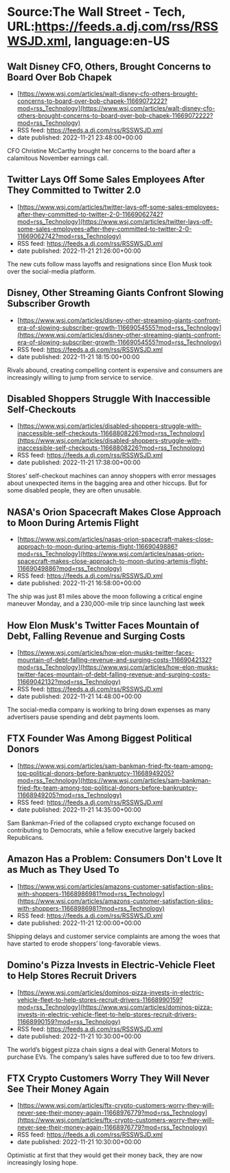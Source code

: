 # Source:The Wall Street - Tech, URL:https://feeds.a.dj.com/rss/RSSWSJD.xml, language:en-US

## Walt Disney CFO, Others, Brought Concerns to Board Over Bob Chapek
 - [https://www.wsj.com/articles/walt-disney-cfo-others-brought-concerns-to-board-over-bob-chapek-11669072222?mod=rss_Technology](https://www.wsj.com/articles/walt-disney-cfo-others-brought-concerns-to-board-over-bob-chapek-11669072222?mod=rss_Technology)
 - RSS feed: https://feeds.a.dj.com/rss/RSSWSJD.xml
 - date published: 2022-11-21 23:48:00+00:00

CFO Christine McCarthy brought her concerns to the board after a calamitous November earnings call.

## Twitter Lays Off Some Sales Employees After They Committed to Twitter 2.0
 - [https://www.wsj.com/articles/twitter-lays-off-some-sales-employees-after-they-committed-to-twitter-2-0-11669062742?mod=rss_Technology](https://www.wsj.com/articles/twitter-lays-off-some-sales-employees-after-they-committed-to-twitter-2-0-11669062742?mod=rss_Technology)
 - RSS feed: https://feeds.a.dj.com/rss/RSSWSJD.xml
 - date published: 2022-11-21 21:26:00+00:00

The new cuts follow mass layoffs and resignations since Elon Musk took over the social-media platform.

## Disney, Other Streaming Giants Confront Slowing Subscriber Growth
 - [https://www.wsj.com/articles/disney-other-streaming-giants-confront-era-of-slowing-subscriber-growth-11669054555?mod=rss_Technology](https://www.wsj.com/articles/disney-other-streaming-giants-confront-era-of-slowing-subscriber-growth-11669054555?mod=rss_Technology)
 - RSS feed: https://feeds.a.dj.com/rss/RSSWSJD.xml
 - date published: 2022-11-21 18:15:00+00:00

Rivals abound, creating compelling content is expensive and consumers are increasingly willing to jump from service to service.

## Disabled Shoppers Struggle With Inaccessible Self-Checkouts
 - [https://www.wsj.com/articles/disabled-shoppers-struggle-with-inaccessible-self-checkouts-11668808226?mod=rss_Technology](https://www.wsj.com/articles/disabled-shoppers-struggle-with-inaccessible-self-checkouts-11668808226?mod=rss_Technology)
 - RSS feed: https://feeds.a.dj.com/rss/RSSWSJD.xml
 - date published: 2022-11-21 17:38:00+00:00

Stores’ self-checkout machines can annoy shoppers with error messages about unexpected items in the bagging area and other hiccups. But for some disabled people, they are often unusable.

## NASA's Orion Spacecraft Makes Close Approach to Moon During Artemis Flight
 - [https://www.wsj.com/articles/nasas-orion-spacecraft-makes-close-approach-to-moon-during-artemis-flight-11669049886?mod=rss_Technology](https://www.wsj.com/articles/nasas-orion-spacecraft-makes-close-approach-to-moon-during-artemis-flight-11669049886?mod=rss_Technology)
 - RSS feed: https://feeds.a.dj.com/rss/RSSWSJD.xml
 - date published: 2022-11-21 16:58:00+00:00

The ship was just 81 miles above the moon following a critical engine maneuver Monday, and a 230,000-mile trip since launching last week

## How Elon Musk's Twitter Faces Mountain of Debt, Falling Revenue and Surging Costs
 - [https://www.wsj.com/articles/how-elon-musks-twitter-faces-mountain-of-debt-falling-revenue-and-surging-costs-11669042132?mod=rss_Technology](https://www.wsj.com/articles/how-elon-musks-twitter-faces-mountain-of-debt-falling-revenue-and-surging-costs-11669042132?mod=rss_Technology)
 - RSS feed: https://feeds.a.dj.com/rss/RSSWSJD.xml
 - date published: 2022-11-21 14:48:00+00:00

The social-media company is working to bring down expenses as many advertisers pause spending and debt payments loom.

## FTX Founder Was Among Biggest Political Donors
 - [https://www.wsj.com/articles/sam-bankman-fried-ftx-team-among-top-political-donors-before-bankruptcy-11668949205?mod=rss_Technology](https://www.wsj.com/articles/sam-bankman-fried-ftx-team-among-top-political-donors-before-bankruptcy-11668949205?mod=rss_Technology)
 - RSS feed: https://feeds.a.dj.com/rss/RSSWSJD.xml
 - date published: 2022-11-21 14:35:00+00:00

Sam Bankman-Fried of the collapsed crypto exchange focused on contributing to Democrats, while a fellow executive largely backed Republicans.

## Amazon Has a Problem: Consumers Don't Love It as Much as They Used To
 - [https://www.wsj.com/articles/amazons-customer-satisfaction-slips-with-shoppers-11668986981?mod=rss_Technology](https://www.wsj.com/articles/amazons-customer-satisfaction-slips-with-shoppers-11668986981?mod=rss_Technology)
 - RSS feed: https://feeds.a.dj.com/rss/RSSWSJD.xml
 - date published: 2022-11-21 12:00:00+00:00

Shipping delays and customer service complaints are among the woes that have started to erode shoppers’ long-favorable views.

## Domino's Pizza Invests in Electric-Vehicle Fleet to Help Stores Recruit Drivers
 - [https://www.wsj.com/articles/dominos-pizza-invests-in-electric-vehicle-fleet-to-help-stores-recruit-drivers-11668990159?mod=rss_Technology](https://www.wsj.com/articles/dominos-pizza-invests-in-electric-vehicle-fleet-to-help-stores-recruit-drivers-11668990159?mod=rss_Technology)
 - RSS feed: https://feeds.a.dj.com/rss/RSSWSJD.xml
 - date published: 2022-11-21 10:30:00+00:00

The world’s biggest pizza chain signs a deal with General Motors to purchase EVs. The company’s sales have suffered due to too few drivers.

## FTX Crypto Customers Worry They Will Never See Their Money Again
 - [https://www.wsj.com/articles/ftx-crypto-customers-worry-they-will-never-see-their-money-again-11668976779?mod=rss_Technology](https://www.wsj.com/articles/ftx-crypto-customers-worry-they-will-never-see-their-money-again-11668976779?mod=rss_Technology)
 - RSS feed: https://feeds.a.dj.com/rss/RSSWSJD.xml
 - date published: 2022-11-21 10:30:00+00:00

Optimistic at first that they would get their money back, they are now increasingly losing hope.

